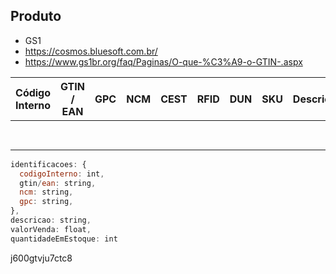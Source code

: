 ## Produto

- GS1
- https://cosmos.bluesoft.com.br/
- https://www.gs1br.org/faq/Paginas/O-que-%C3%A9-o-GTIN-.aspx

Código Interno | GTIN / EAN | GPC | NCM | CEST | RFID | DUN | SKU | Descrição | Valor de venda | Quantidade em estoque
---------------|------------|-----|-----|------|------|-----|-----|-----------|----------------|----------------------
 | | | | | | | | | | | calculado de estoque


```javascript
identificacoes: {
  codigoInterno: int,
  gtin/ean: string,
  ncm: string,
  gpc: string,
},
descricao: string,
valorVenda: float,
quantidadeEmEstoque: int
```

j600gtvju7ctc8
